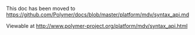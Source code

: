 This doc has been moved to https://github.com/Polymer/docs/blob/master/platform/mdv/syntax_api.md

Viewable at http://www.polymer-project.org/platform/mdv/syntax_api.html
